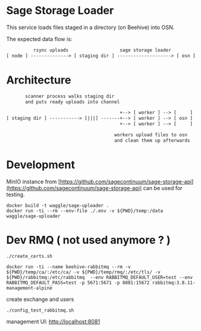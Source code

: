 # Sage Storage Loader

This service loads files staged in a directory (on Beehive) into OSN.

The expected data flow is:

```txt
          rsync uploads                   sage storage loader
[ node ] --------------> [ staging dir ] --------------------> [ osn ]
```

# Architecture

```txt
       scanner process walks staging dir
       and puts ready uploads into channel

                                          +--> [ worker ] --> [     ]
[ staging dir ] -----------> [|||] -------+--> [ worker ] --> [ osn ]
                                          +--> [ worker ] --> [     ]

                                        workers upload files to osn
                                        and clean them up afterwards
```

# Development

MinIO instance from [https://github.com/sagecontinuum/sage-storage-api](https://github.com/sagecontinuum/sage-storage-api) can be used for testing.


```console
docker build -t waggle/sage-uploader .
docker run -ti --rm --env-file ./.env -v ${PWD}/temp:/data  waggle/sage-uploader
```

# Dev RMQ  ( not used anymore ? )

```console
./create_certs.sh
```


```console
docker run -ti --name beehive-rabbitmq --rm -v ${PWD}/temp/ca/:/etc/ca/ -v ${PWD}/temp/rmq/:/etc/tls/ -v ${PWD}/rabbitmq:/etc/rabbitmq  --env RABBITMQ_DEFAULT_USER=test --env RABBITMQ_DEFAULT_PASS=test -p 5671:5671 -p 8081:15672 rabbitmq:3.8.11-management-alpine
```

create exchange and users
```console
./config_test_rabbitmq.sh
```

management UI:
[http://localhost:8081](http://localhost:8081)

